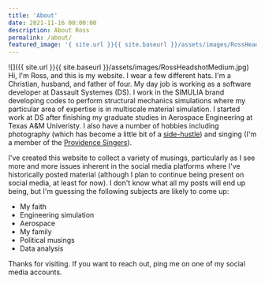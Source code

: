 ```yaml
---
title: 'About'
date: 2021-11-16 00:00:00
description: About Ross
permalink: /about/
featured_image: '{ site.url }}{{ site.baseurl }}/assets/images/RossHeadshotMedium.jpg'
---
```

![]({{ site.url }}{{ site.baseurl }}/assets/images/RossHeadshotMedium.jpg)
Hi, I'm Ross, and this is my website.
I wear a few different hats.
I'm a Christian, husband, and father of four.
My day job is working as a software developer at Dassault Systemes (DS).  I work in the SIMULIA brand developing codes to perform structural mechanics simulations where my particular area of expertise is in multiscale material simulation.  I started work at DS after finishing my graduate studies in Aerospace Engineering at Texas A&M Univeristy.
I also have a number of hobbies including photography (which has become a little bit of a [side-hustle](https://rossmclendonphotography.com)) and singing (I'm a member of the [Providence Singers](https://providencesingers.org)).

I've created this website to collect a variety of musings, particularly as I see more and more issues inherent in the social media platforms where I've historically posted material (although I plan to continue being present on social media, at least for now).  I don't know what all my posts will end up being, but I'm guessing the following subjects are likely to come up:
- My faith
- Engineering simulation
- Aerospace
- My family
- Political musings
- Data analysis

Thanks for visiting.  If you want to reach out, ping me on one of my social media accounts.